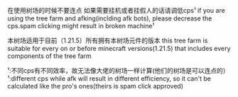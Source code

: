 在使用树场的时候不要连点 如果需要挂机或者挂假人的话请调低cps¹
if you are using the tree farm and afking(inclding afk bots), please decrease the cps.spam clicking might result in broken machine¹

本树场适用于目前（1.21.5）所有拥有本树场元件的版本
this tree farm is suitable for every on or before minecraft versions(1.21.5) that includes every components of the tree farm

¹:不同cps有不同效率，故无法像大佬的树场一样计算(他们的树场是可以连点的）
¹:different cps while afk will result in different efficiency, so it can't be calculated like the pro's ones(theirs is spam click approved)
